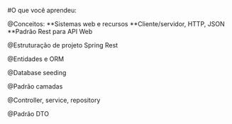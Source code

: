 #O que você aprendeu:

  @Conceitos:
    **Sistemas web e recursos
    **Cliente/servidor, HTTP, JSON
    **Padrão Rest para API Web
  
  @Estruturação de projeto Spring Rest
  
  @Entidades e ORM

  @Database seeding

  @Padrão camadas

  @Controller, service, repository

  @Padrão DTO
